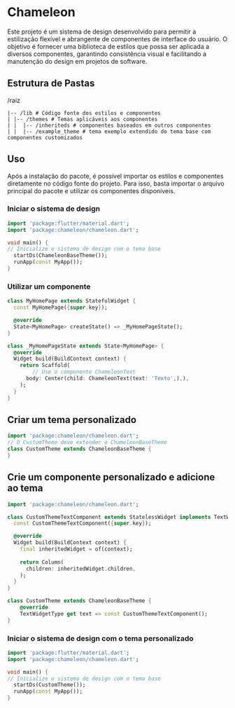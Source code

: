# Chameleon

Este projeto é um sistema de design desenvolvido para permitir a estilização flexível e abrangente de componentes de interface do usuário. O objetivo é fornecer uma biblioteca de estilos que possa ser aplicada a diversos componentes, garantindo consistência visual e facilitando a manutenção do design em projetos de software.

## Estrutura de Pastas

/raiz
```plaintext
|-- /lib # Código fonte dos estilos e componentes
| |-- /themes # Temas aplicáveis aos componentes
| |  |-- /inheriteds # componentes baseados em outros componentes
| |  |-- /example_theme # tema exemplo extendido do tema base com componentes customizados
```

## Uso
Após a instalação do pacote, é possível importar os estilos e componentes diretamente no código fonte do projeto. Para isso, basta importar o arquivo principal do pacote e utilizar os componentes disponíveis.

### Iniciar o sistema de design
```dart
import 'package:flutter/material.dart';
import 'package:chameleon/chameleon.dart';

void main() {
// Inicialize o sistema de design com o tema base
  startDs(ChameleonBaseTheme());
  runApp(const MyApp());
}
```

### Utilizar um componente
```dart
class MyHomePage extends StatefulWidget {
  const MyHomePage({super.key});

  @override
  State<MyHomePage> createState() => _MyHomePageState();
}

class _MyHomePageState extends State<MyHomePage> {
  @override
  Widget build(BuildContext context) {
    return Scaffold(
        // Use o componente ChameleonText
      body: Center(child: ChameleonText(text: 'Texto',),),
    );
  }
}
```

## Criar um tema personalizado
```dart
import 'package:chameleon/chameleon.dart';
// O CustomTheme deve extender o ChameleonBaseTheme
class CustomTheme extends ChameleonBaseTheme {
}
```

## Crie um componente personalizado e adicione ao tema
```dart
import 'package:chameleon/chameleon.dart';

class CustomThemeTextComponent extends StatelessWidget implements TextWidgetType{
  const CustomThemeTextComponent({super.key});

  @override
  Widget build(BuildContext context) {
    final inheritedWidget = of(context);
    
    return Column(
      children: inheritedWidget.children,
    );
  }
}

class CustomTheme extends ChameleonBaseTheme {
    @override
    TextWidgetType get text => const CustomThemeTextComponent();
}
```

### Iniciar o sistema de design com o tema personalizado
```dart
import 'package:flutter/material.dart';
import 'package:chameleon/chameleon.dart';

void main() {
// Inicialize o sistema de design com o tema base
  startDs(CustomTheme());
  runApp(const MyApp());
}
```